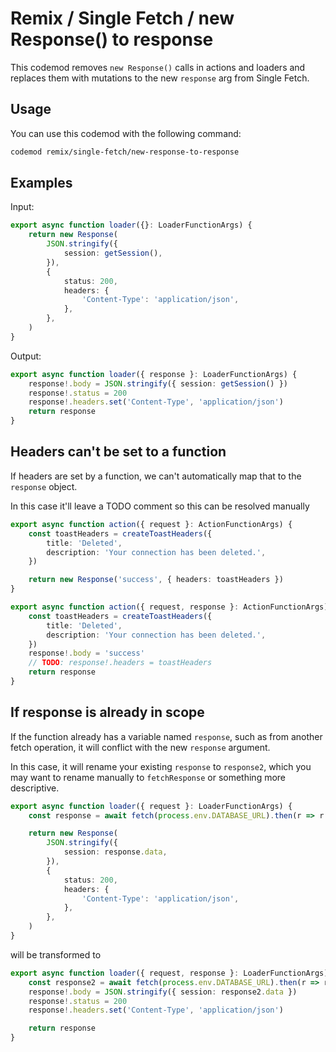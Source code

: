 # Remix / Single Fetch / new Response() to response

This codemod removes `new Response()` calls in actions and loaders and replaces
them with mutations to the new `response` arg from Single Fetch.

## Usage

You can use this codemod with the following command:

```sh
codemod remix/single-fetch/new-response-to-response
```

## Examples

Input:

```ts
export async function loader({}: LoaderFunctionArgs) {
	return new Response(
		JSON.stringify({
			session: getSession(),
		}),
		{
			status: 200,
			headers: {
				'Content-Type': 'application/json',
			},
		},
	)
}
```

Output:

```ts
export async function loader({ response }: LoaderFunctionArgs) {
	response!.body = JSON.stringify({ session: getSession() })
	response!.status = 200
	response!.headers.set('Content-Type', 'application/json')
	return response
}
```

## Headers can't be set to a function

If headers are set by a function, we can't automatically map that to the
`response` object.

In this case it'll leave a TODO comment so this can be resolved manually

```ts
export async function action({ request }: ActionFunctionArgs) {
	const toastHeaders = createToastHeaders({
		title: 'Deleted',
		description: 'Your connection has been deleted.',
	})

	return new Response('success', { headers: toastHeaders })
}
```

```ts
export async function action({ request, response }: ActionFunctionArgs) {
	const toastHeaders = createToastHeaders({
		title: 'Deleted',
		description: 'Your connection has been deleted.',
	})
	response!.body = 'success'
	// TODO: response!.headers = toastHeaders
	return response
}
```

## If response is already in scope

If the function already has a variable named `response`, such as from another
fetch operation, it will conflict with the new `response` argument.

In this case, it will rename your existing `response` to `response2`, which you
may want to rename manually to `fetchResponse` or something more descriptive.

```ts
export async function loader({ request }: LoaderFunctionArgs) {
	const response = await fetch(process.env.DATABASE_URL).then(r => r.json())

	return new Response(
		JSON.stringify({
			session: response.data,
		}),
		{
			status: 200,
			headers: {
				'Content-Type': 'application/json',
			},
		},
	)
}
```

will be transformed to

```ts
export async function loader({ request, response }: LoaderFunctionArgs) {
	const response2 = await fetch(process.env.DATABASE_URL).then(r => r.json())
	response!.body = JSON.stringify({ session: response2.data })
	response!.status = 200
	response!.headers.set('Content-Type', 'application/json')

	return response
}
```
